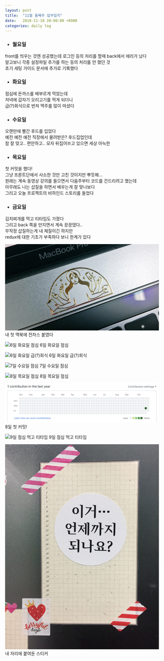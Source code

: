 ```yaml
---
layout: post
title:  "11월 둘째주 업무일지"
date:   2018-11-10 20:00:00 +0900
categories: daily log
---
```


* ### 월요일
front를 띄우는 것엔 성공했는데 로그인 등의 처리를 할때 back에서 에러가 났다  
알고보니 각종 설정파일 추가를 하는 등의 처리를 안 했던 것  
초기 세팅 가이드 문서에 추가로 기록했다  

* ### 화요일
점심에 돈까스를 배부르게 먹었는데  
저녁에 갑자기 오리고기를 먹게 되더니  
급(?)회식으로 번져 맥주를 많이 마셨다  

* ### 수요일
오랜만에 빨간 후드를 입었다  
예전 예전 예전 직장에서 물려받은? 후드집업인데  
참 잘 맞고.. 편안하고.. 모자 뒤집어쓰고 있으면 세상 아늑한  

* ### 목요일
첫 커밋을 했다!  
그냥 프론트단에서 사소한 것만 고친 것이지만 뿌듯해...  
원래는 계속 동영상 강의를 들으면서 다음주부터 코드를 건드리려고 했는데  
아무래도 나는 삽질을 하면서 배우는게 잘 맞나보다  
그리고 오늘 프로젝트의 비하인드 스토리를 들었다  

* ### 금요일
김치찌개를 먹고 티타임도 가졌다  
그리고 back 쪽을 만지면서 계속 끙끙댔다..  
무작정 삽질하는게 내 체질이긴 하지만  
redux에 대한 기초가 부족하다 보니 한계가 있다  


![내 첫 맥북에 전차스 붙였다](/assets/1105.jpg)
내 첫 맥북에 전차스 붙였다  

![6일 화요일 점심](/assets/1106-1.jpg)
6일 화요일 점심  

![6일 화요일 급(?)회식](/assets/1106-2.jpg)
6일 화요일 급(?)회식

![7일 수요일 점심](/assets/1107.jpg)
7일 수요일 점심  

![8일 목요일 점심](/assets/1108.jpg)
8일 목요일 점심  

![8일 첫 커밋!](/assets/1108.png)
8일 첫 커밋!

![9일 점심 먹고 티타임](/assets/1109.jpg)
9일 점심 먹고 티타임

![내 자리에 붙여둔 스티커](/assets/mydesk.jpg)
내 자리에 붙여둔 스티커
